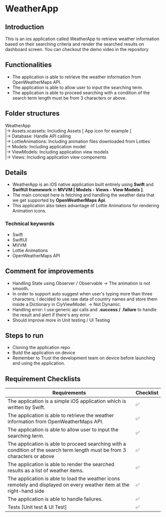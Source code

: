 # WeatherApp

## Introduction

This is an ios application called WeatherApp to retrieve weather information based on their searching criteria and render the searched results on dashboard screen. You can checkout the demo video in the repository

## Functionalities

- The application is able to retrieve the weather information from OpenWeatherMaps API.
- The application is able to allow user to input the searching term.
- The application is able to proceed searching with a condition of the search term length must be from 3 characters or above.

## Folder structures

WeatherApp </br>
|-> Assets.xcassets: Including Assets [ App icon for example ] </br>
|-> Database: Handle API calling </br>
|-> LottieAnimations: Including animation files downloaded from Lotties </br>
|-> Models: Including application model </br>
|-> ViewModels: Including application view models </br>
|-> Views: Including application view components </br>

## Details

- WeatherApp is an iOS native application built entirely using **Swift** and **SwiftUI framework** in **MVVM [ Models - Views - View Models ]**.
- The main concept here is fetching and handling the weather data that we get supported by **OpenWeatherMaps Api**.
- This application also takes advantage of Lottie Animations for rendering Animation icons.

### Technical keywords

- Swift
- SwiftUI
- MVVM
- Lottie Animations
- OpenWeatherMaps API

## Comment for improvements

- Handling State using Observer / Observable -> The animation is not smooth.
- In order to support auto suggest when user's typing more than three characters, I decided to use raw data of country names and store them inside a Dictionary in CiyViewModel. -> Not Dynamic.
- Handling error: I use generic api calls and **.success / .failure** to handle the result and alert if there's any error.
- Should improve more in Unit testing / UI Testing

## Steps to run

- Cloning the application repo
- Build the application on device
- Remember to Trust the development team on device before launching and using the application.

## Requirement Checklists

| Requirements                                                                                                               | Checklist |
| -------------------------------------------------------------------------------------------------------------------------- | --------- |
| The application is a simple iOS application which is written by Swift.                                                     | ✅        |
| The application is able to retrieve the weather information from OpenWeatherMaps API.                                      | ✅        |
| The application is able to allow user to input the searching term.                                                         | ✅        |
| The application is able to proceed searching with a condition of the search term length must be from 3 characters or above | ✅        |
| The application is able to render the searched results as a list of weather items.                                         | ✅        |
| The application is able to load the weather icons remotely and displayed on every weather item at the right-hand side      | ✅        |
| The application is able to handle failures.                                                                                | ✅        |
| Tests [Unit test & UI Test]                                                                                                | ✅        |
